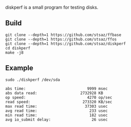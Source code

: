 diskperf is a small program for testing disks.


## Build

	git clone --depth=1 https://github.com/stsaz/ffbase
	git clone --depth=1 https://github.com/stsaz/ffos
	git clone --depth=1 https://github.com/stsaz/diskperf
	cd diskperf
	make -j8


## Example

	sudo ./diskperf /dev/sda

	abs time:                           9999 msec
	abs data read:                   2732928 KB
	op speed:                           4270 op/sec
	read speed:                       273320 KB/sec
	max read time:                     37303 usec
	avg read time:                       233 usec
	min read time:                       182 usec
	avg io_submit delay:                  26 usec
